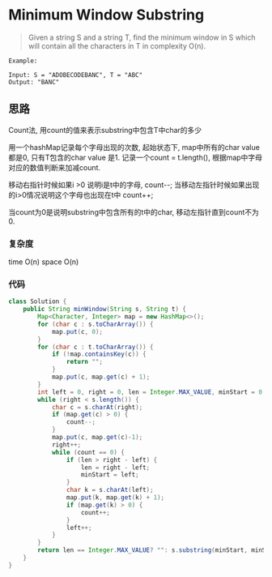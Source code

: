 # Minimum Window Substring
> Given a string S and a string T, find the minimum window in S which will contain all the characters in T in complexity O(n).

	Example:
	
	Input: S = "ADOBECODEBANC", T = "ABC"
	Output: "BANC"

## 思路
Count法, 用count的值来表示substring中包含T中char的多少

用一个hashMap记录每个字母出现的次数, 起始状态下, map中所有的char value都是0, 只有T包含的char value 是1. 记录一个count = t.length(), 根据map中字母对应的数值判断来加减count. 

移动右指针时候如果i >0 说明i是t中的字母, count--; 当移动左指针时候如果出现的i>0情况说明这个字母也出现在t中 count++;

当count为0是说明substring中包含所有的t中的char, 移动左指针直到count不为0.

### 复杂度
time O(n) space O(n)

### 代码
```Java
class Solution {
    public String minWindow(String s, String t) {
        Map<Character, Integer> map = new HashMap<>();
        for (char c : s.toCharArray()) {
            map.put(c, 0);
        }
        for (char c : t.toCharArray()) {
            if (!map.containsKey(c)) {
                return "";
            }
            map.put(c, map.get(c) + 1);
        }
        int left = 0, right = 0, len = Integer.MAX_VALUE, minStart = 0, count = t.length();
        while (right < s.length()) {
            char c = s.charAt(right);
            if (map.get(c) > 0) {
                count--;
            }
            map.put(c, map.get(c)-1);
            right++;
            while (count == 0) {
                if (len > right - left) {
                    len = right - left;
                    minStart = left;
                }
                char k = s.charAt(left);
                map.put(k, map.get(k) + 1);
                if (map.get(k) > 0) {
                    count++;
                }
                left++;
            }
        }
        return len == Integer.MAX_VALUE? "": s.substring(minStart, minStart+len);
    }
}

```